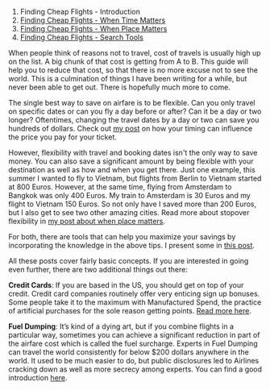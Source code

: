 
1. Finding Cheap Flights - Introduction
2. [Finding Cheap Flights - When Time Matters](http://www.nambrot.com/posts/19-finding-cheap-flights-when-time-matters/)
3. [Finding Cheap Flights - When Place Matters](http://www.nambrot.com/posts/20-finding-cheap-flights-when-place-matters/)
4. [Finding Cheap Flights - Search Tools](http://www.nambrot.com/posts/21-finding-cheap-flights-search-tools/)


When people think of reasons not to travel, cost of travels is usually high up on the list. A big chunk of that cost is getting from A to B. This guide will help you to reduce that cost, so that there is no more excuse not to see the world. This is a culmination of things I have been writing for a while, but never been able to get out. There is hopefully much more to come.

The single best way to save on airfare is to be flexible. Can you only travel on specific dates or can you fly a day before or after? Can it be a day or two longer? Oftentimes, changing the travel dates by a day or two can save you hundreds of dollars. Check out [my post](http://www.nambrot.com/posts/19-finding-cheap-flights-when-time-matters/) on how your timing can influence the price you pay for your ticket.

However, flexibility with travel and booking dates isn't the only way to save money. You can also save a significant amount by being flexible with your destination as well as how and when you get there. Just one example, this summer I wanted to fly to Vietnam, but flights from Berlin to Vietnam started at 800 Euros. However, at the same time, flying from Amsterdam to Bangkok was only 400 Euros. My train to Amsterdam is 30 Euros and my flight to Vietnam 150 Euros. So not only have I saved more than 200 Euros, but I also get to see two other amazing cities. Read more about stopover flexibility in [my post about when place matters](http://www.nambrot.com/posts/20-finding-cheap-flights-when-place-matters/).

For both, there are tools that can help you maximize your savings by incorporating the knowledge in the above tips. I present some in [this post](http://www.nambrot.com/posts/21-finding-cheap-flights-search-tools/).

All these posts cover fairly basic concepts. If you are interested in going even further, there are two additional things out there:

**Credit Cards**: If you are based in the US, you should get on top of your credit. Credit card companies routinely offer very enticing sign up bonuses. Some people take it to the maximum with Manufactured Spend, the practice of artificial purchases for the sole reason getting points. [Read more here](http://thinkingonward.com/credit-card-churning-an-overview-and-instruction-guide/).

**Fuel Dumping**: It’s kind of a dying art, but if you combine flights in a particular way, sometimes you can achieve a significant reduction in part of the airfare cost which is called the fuel surcharge. Experts in Fuel Dumping can travel the world consistently for below $200 dollars anywhere in the world. It used to be much easier to do, but public disclosures led to Airlines cracking down as well as more secrecy among experts. You can find a good introduction [here](http://travelcodex.com/2012/01/introduction-to-fuel-dumping/).